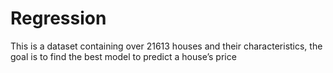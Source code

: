 # Regression
This is a dataset containing over 21613 houses and their characteristics, the goal is to find the best model to predict a house’s price
